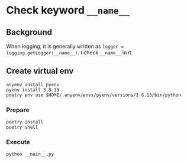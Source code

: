 # Check keyword `__name__`

## Background

When logging, it is generally written as `logger = logging.getLogger(__name__)`. I check `__name__` in it.

## Create virtual env

```
anyenv install pyenv
pyenv install 3.8.13
poetry env use $HOME/.anyenv/envs/pyenv/versions/3.8.13/bin/python
```

### Prepare

```
poetry install
poetry shell
```

### Execute

```
python __main__.py
```
